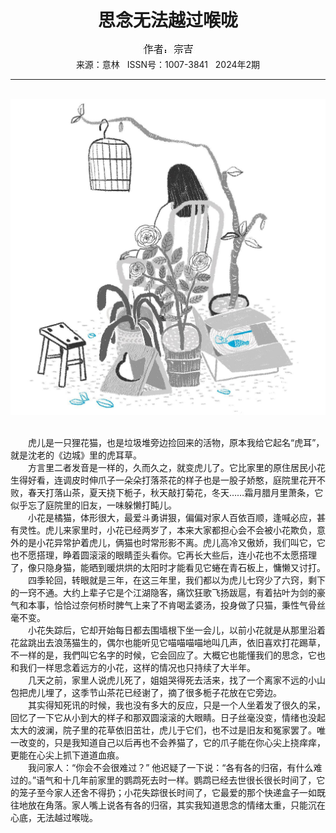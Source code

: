 # <center>思念无法越过喉咙</center>

<div align=center><img src="https://raw.githubusercontent.com/leaguecn/magazines/main/img_authors/%25d7%25f7%25d5%25df%25a3%25ba%25d7%25da%25bc%25aa.jpg"></div>

<center>来源：意林   ISSN号：1007-3841   2024年2期</center>

* * *

<br>![](https://raw.githubusercontent.com/leaguecn/magazines/main/img/yili20240223-1-l.jpg)

  
<br>　　虎儿是一只狸花猫，也是垃圾堆旁边捡回来的活物，原本我给它起名“虎耳”，就是沈老的《边城》里的虎耳草。  
　　方言里二者发音是一样的，久而久之，就变虎儿了。它比家里的原住居民小花生得好看，连调皮时伸爪子一朵朵打落茶花的样子也是一股子娇憨，庭院里花开不败，春天打落山茶，夏天挠下栀子，秋天敲打菊花，冬天……霜月腊月里萧条，它似乎忘了庭院里的旧友，一味躲懒打盹儿。  
　　小花是橘猫，体形很大，最爱斗勇讲狠，偏偏对家人百依百顺，逢喊必应，甚有灵性。虎儿来家里时，小花已经两岁了，本来大家都担心会不会被小花欺负，意外的是小花异常护着虎儿，俩猫也时常形影不离。虎儿高冷又傲娇，我们叫它，它也不愿搭理，睁着圆滚滚的眼睛歪头看你。它再长大些后，连小花也不太愿搭理了，像只隐身猫，能晒到暖烘烘的太阳时才能看见它蜷在青石板上，慵懒又讨打。  
　　四季轮回，转眼就是三年，在这三年里，我们都以为虎儿七窍少了六窍，剩下的一窍不通。大约上辈子它是个江湖隐客，痛饮狂歌飞扬跋扈，有着拈叶为剑的豪气和本事，恰恰过奈何桥时脾气上来了不肯喝孟婆汤，投身做了只猫，秉性气骨丝毫不变。  
　　小花失踪后，它却开始每日都去围墙根下坐一会儿，以前小花就是从那里沿着花盆跳出去浪荡猫生的，偶尔也能听见它喵喵喵喵地叫几声，依旧喜欢打花踢草，不一样的是，我們叫它名字的时候，它会回应了。大概它也能懂我们的思念，它也和我们一样思念着远方的小花，这样的情况也只持续了大半年。  
　　几天之前，家里人说虎儿死了，姐姐哭得死去活来，找了一个离家不远的小山包把虎儿埋了，这季节山茶花已经谢了，摘了很多栀子花放在它旁边。  
　　其实得知死讯的时候，我也没有多大的反应，只是一个人坐着发了很久的呆，回忆了一下它从小到大的样子和那双圆滚滚的大眼睛。日子丝毫没变，情绪也没起太大的波澜，院子里的花草依旧茁壮，虎儿于它们，也不过是旧友和冤家罢了。唯一改变的，只是我知道自己以后再也不会养猫了，它的爪子能在你心尖上挠痒痒，更能在心尖上抓下道道血痕。  
　　我问家人：“你会不会很难过？” 他迟疑了一下说：“各有各的归宿，有什么难过的。”语气和十几年前家里的鹦鹉死去时一样。鹦鹉已经去世很长很长时间了，它的笼子至今家人还舍不得扔；小花失踪很长时间了，它最爱的那个快递盒子一如既往地放在角落。家人嘴上说各有各的归宿，其实我知道思念的情绪太重，只能沉在心底，无法越过喉咙。
